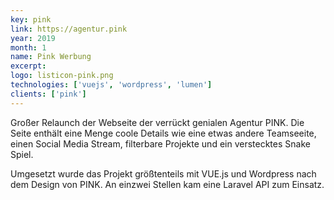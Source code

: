 ```yaml
---
key: pink
link: https://agentur.pink
year: 2019
month: 1
name: Pink Werbung
excerpt:
logo: listicon-pink.png
technologies: ['vuejs', 'wordpress', 'lumen']
clients: ['pink']
---
```


Großer Relaunch der Webseite der verrückt genialen Agentur PINK. Die Seite enthält eine Menge coole Details wie eine etwas andere Teamseeite, einen Social Media Stream, filterbare Projekte und ein verstecktes Snake Spiel.

Umgesetzt wurde das Projekt größtenteils mit VUE.js und Wordpress nach dem Design von PINK. An einzwei Stellen kam eine Laravel API zum Einsatz.
